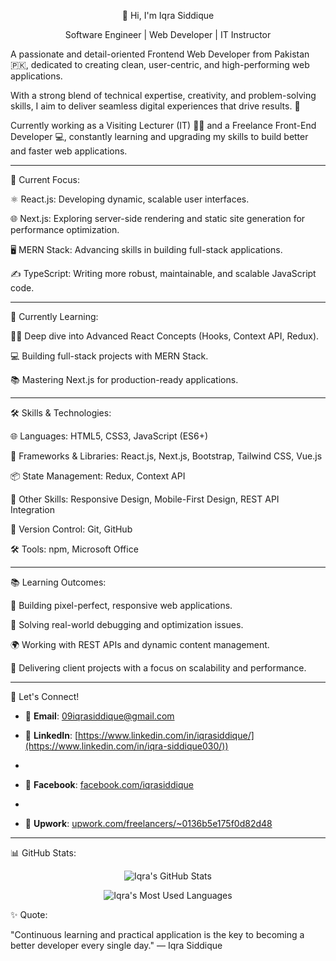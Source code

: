 <p align="center">👋 Hi, I'm Iqra Siddique</p>

<p align="center"> Software Engineer |  Web Developer | IT Instructor </p>

A passionate and detail-oriented Frontend Web Developer from Pakistan 🇵🇰, dedicated to creating clean, user-centric, and high-performing web applications.

With a strong blend of technical expertise, creativity, and problem-solving skills, I aim to deliver seamless digital experiences that drive results. 🚀

Currently working as a Visiting Lecturer (IT) 👩‍🏫 and a Freelance Front-End Developer 💻, constantly learning and upgrading my skills to build better and faster web applications.

---

🔭 Current Focus:

⚛️ React.js: Developing dynamic, scalable user interfaces.

🌐 Next.js: Exploring server-side rendering and static site generation for performance optimization.

🖥️ MERN Stack: Advancing skills in building full-stack applications.

✍️ TypeScript: Writing more robust, maintainable, and scalable JavaScript code.



---

🌱 Currently Learning:

🧑‍💻 Deep dive into Advanced React Concepts (Hooks, Context API, Redux).

💻 Building full-stack projects with MERN Stack.

📚 Mastering Next.js for production-ready applications.


---

🛠 Skills & Technologies:

🌐 Languages: HTML5, CSS3, JavaScript (ES6+)

🔧 Frameworks & Libraries: React.js, Next.js, Bootstrap, Tailwind CSS, Vue.js

📦 State Management: Redux, Context API

📱 Other Skills: Responsive Design, Mobile-First Design, REST API Integration

🔧 Version Control: Git, GitHub

🛠️ Tools: npm, Microsoft Office



---

📚 Learning Outcomes:

🎨 Building pixel-perfect, responsive web applications.

🐛 Solving real-world debugging and optimization issues.

🌍 Working with REST APIs and dynamic content management.

💼 Delivering client projects with a focus on scalability and performance.

---

📧 Let's Connect!

- 📩 **Email**: [09iqrasiddique@gmail.com](mailto:09iqrasiddique@gmail.com)

- 💼  **LinkedIn**: [https://www.linkedin.com/in/iqrasiddique/](https://www.linkedin.com/in/iqra-siddique030/))
- 
- 📘 **Facebook**: [facebook.com/iqrasiddique](https://fb.com/iqrasiddique)
- 
- 💼  **Upwork**: [upwork.com/freelancers/~0136b5e175f0d82d48](https://www.upwork.com/freelancers/~0136b5e175f0d82d48?mp_source=share)

---

📊 GitHub Stats:

<p align="center"> <img src="https://github-readme-stats.vercel.app/api?username=09iqranoor&show_icons=true&theme=radical&hide_border=true" alt="Iqra's GitHub Stats" /> </p> <p align="center"> <img src="https://github-readme-stats.vercel.app/api/top-langs?username=09iqranoor&layout=compact&theme=radical&hide_border=true" alt="Iqra's Most Used Languages" /> </p>
✨ Quote:

"Continuous learning and practical application is the key to becoming a better developer every single day." — Iqra Siddique
